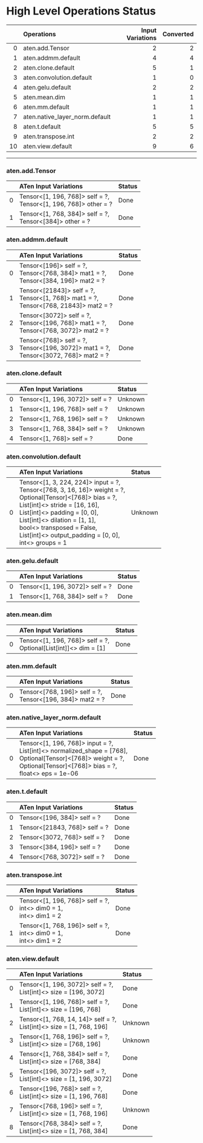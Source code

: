# High Level Operations Status
|    | Operations                     |   Input Variations |   Converted |
|---:|:-------------------------------|-------------------:|------------:|
|  0 | aten.add.Tensor                |                  2 |           2 |
|  1 | aten.addmm.default             |                  4 |           4 |
|  2 | aten.clone.default             |                  5 |           1 |
|  3 | aten.convolution.default       |                  1 |           0 |
|  4 | aten.gelu.default              |                  2 |           2 |
|  5 | aten.mean.dim                  |                  1 |           1 |
|  6 | aten.mm.default                |                  1 |           1 |
|  7 | aten.native_layer_norm.default |                  1 |           1 |
|  8 | aten.t.default                 |                  5 |           5 |
|  9 | aten.transpose.int             |                  2 |           2 |
| 10 | aten.view.default              |                  9 |           6 |
***
### aten.add.Tensor
|    | ATen Input Variations                                              | Status   |
|---:|:-------------------------------------------------------------------|:---------|
|  0 | Tensor<[1, 196, 768]> self = ?,<br>Tensor<[1, 196, 768]> other = ? | Done     |
|  1 | Tensor<[1, 768, 384]> self = ?,<br>Tensor<[384]> other = ?         | Done     |
### aten.addmm.default
|    | ATen Input Variations                                                                    | Status   |
|---:|:-----------------------------------------------------------------------------------------|:---------|
|  0 | Tensor<[196]> self = ?,<br>Tensor<[768, 384]> mat1 = ?,<br>Tensor<[384, 196]> mat2 = ?   | Done     |
|  1 | Tensor<[21843]> self = ?,<br>Tensor<[1, 768]> mat1 = ?,<br>Tensor<[768, 21843]> mat2 = ? | Done     |
|  2 | Tensor<[3072]> self = ?,<br>Tensor<[196, 768]> mat1 = ?,<br>Tensor<[768, 3072]> mat2 = ? | Done     |
|  3 | Tensor<[768]> self = ?,<br>Tensor<[196, 3072]> mat1 = ?,<br>Tensor<[3072, 768]> mat2 = ? | Done     |
### aten.clone.default
|    | ATen Input Variations           | Status   |
|---:|:--------------------------------|:---------|
|  0 | Tensor<[1, 196, 3072]> self = ? | Unknown  |
|  1 | Tensor<[1, 196, 768]> self = ?  | Unknown  |
|  2 | Tensor<[1, 768, 196]> self = ?  | Unknown  |
|  3 | Tensor<[1, 768, 384]> self = ?  | Unknown  |
|  4 | Tensor<[1, 768]> self = ?       | Done     |
### aten.convolution.default
|    | ATen Input Variations                                                                                                                                                                                                                                                                                           | Status   |
|---:|:----------------------------------------------------------------------------------------------------------------------------------------------------------------------------------------------------------------------------------------------------------------------------------------------------------------|:---------|
|  0 | Tensor<[1, 3, 224, 224]> input = ?,<br>Tensor<[768, 3, 16, 16]> weight = ?,<br>Optional[Tensor]<[768]> bias = ?,<br>List[int]<> stride = [16, 16],<br>List[int]<> padding = [0, 0],<br>List[int]<> dilation = [1, 1],<br>bool<> transposed = False,<br>List[int]<> output_padding = [0, 0],<br>int<> groups = 1 | Unknown  |
### aten.gelu.default
|    | ATen Input Variations           | Status   |
|---:|:--------------------------------|:---------|
|  0 | Tensor<[1, 196, 3072]> self = ? | Done     |
|  1 | Tensor<[1, 768, 384]> self = ?  | Done     |
### aten.mean.dim
|    | ATen Input Variations                                              | Status   |
|---:|:-------------------------------------------------------------------|:---------|
|  0 | Tensor<[1, 196, 768]> self = ?,<br>Optional[List[int]]<> dim = [1] | Done     |
### aten.mm.default
|    | ATen Input Variations                                       | Status   |
|---:|:------------------------------------------------------------|:---------|
|  0 | Tensor<[768, 196]> self = ?,<br>Tensor<[196, 384]> mat2 = ? | Done     |
### aten.native_layer_norm.default
|    | ATen Input Variations                                                                                                                                                        | Status   |
|---:|:-----------------------------------------------------------------------------------------------------------------------------------------------------------------------------|:---------|
|  0 | Tensor<[1, 196, 768]> input = ?,<br>List[int]<> normalized_shape = [768],<br>Optional[Tensor]<[768]> weight = ?,<br>Optional[Tensor]<[768]> bias = ?,<br>float<> eps = 1e-06 | Done     |
### aten.t.default
|    | ATen Input Variations         | Status   |
|---:|:------------------------------|:---------|
|  0 | Tensor<[196, 384]> self = ?   | Done     |
|  1 | Tensor<[21843, 768]> self = ? | Done     |
|  2 | Tensor<[3072, 768]> self = ?  | Done     |
|  3 | Tensor<[384, 196]> self = ?   | Done     |
|  4 | Tensor<[768, 3072]> self = ?  | Done     |
### aten.transpose.int
|    | ATen Input Variations                                                | Status   |
|---:|:---------------------------------------------------------------------|:---------|
|  0 | Tensor<[1, 196, 768]> self = ?,<br>int<> dim0 = 1,<br>int<> dim1 = 2 | Done     |
|  1 | Tensor<[1, 768, 196]> self = ?,<br>int<> dim0 = 1,<br>int<> dim1 = 2 | Done     |
### aten.view.default
|    | ATen Input Variations                                                  | Status   |
|---:|:-----------------------------------------------------------------------|:---------|
|  0 | Tensor<[1, 196, 3072]> self = ?,<br>List[int]<> size = [196, 3072]     | Done     |
|  1 | Tensor<[1, 196, 768]> self = ?,<br>List[int]<> size = [196, 768]       | Done     |
|  2 | Tensor<[1, 768, 14, 14]> self = ?,<br>List[int]<> size = [1, 768, 196] | Unknown  |
|  3 | Tensor<[1, 768, 196]> self = ?,<br>List[int]<> size = [768, 196]       | Unknown  |
|  4 | Tensor<[1, 768, 384]> self = ?,<br>List[int]<> size = [768, 384]       | Done     |
|  5 | Tensor<[196, 3072]> self = ?,<br>List[int]<> size = [1, 196, 3072]     | Done     |
|  6 | Tensor<[196, 768]> self = ?,<br>List[int]<> size = [1, 196, 768]       | Done     |
|  7 | Tensor<[768, 196]> self = ?,<br>List[int]<> size = [1, 768, 196]       | Unknown  |
|  8 | Tensor<[768, 384]> self = ?,<br>List[int]<> size = [1, 768, 384]       | Done     |

